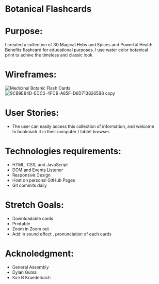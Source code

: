 
# Botanical Flashcards

# Purpose:

I created a collection of 30 Magical Hebs and Spices and Powerful Health Benefits flashcard for educational purposes. I use water color botanical print to achive the timeless and classic look.

# Wireframes:
![Medicinal Botanic Flash Cards](https://user-images.githubusercontent.com/78662511/128295900-bce8d7d7-769a-4825-89e4-a4a815e30a78.jpg)
![9CB9E84D-EDC3-4FCB-A85F-D6D7138265B8 copy](https://user-images.githubusercontent.com/78662511/128295916-dbadbd16-5fc8-448e-98c5-86fccc891375.jpg)

# User Stories: 
- The user can easily access this collection of information, and welcome to bookmark it in their computer / tablet browser.

# Technologies requirements:

- HTML, CSS, and JavaScript
- DOM and Events Listener
- Responsive Design
- Host on personal GitHub Pages
- Git commits daily


# Stretch Goals:

- Downloadable cards
- Printable
- Zoom in Zoom out
- Add in sound effect , pronunciation of each cards


# Acknoledgment: 

- General Assembly
- Dylan Guma
- Kim B Kruedelbach 






